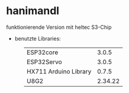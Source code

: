# hanimandl
funktionierende Version mit heltec S3-Chip
<ul>
  <li>benutzte Libraries:</li>
<ul>
  <table>
    <tr>
      <td>ESP32core</td>
      <td>3.0.5</td>
    </tr>
    <tr>
      <td>ESP32Servo</td>
      <td>3.0.5</td>
    </tr>
    <tr>
      <td>HX711 Arduino Library </td>
      <td> 0.7.5</td>
    </tr>
    <tr>
      <td>U8G2</td>
      <td> 2.34.22</td>
    </tr>
  </table>
</ul>
